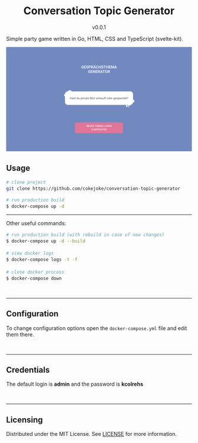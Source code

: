 <span align="center">
<h1>Conversation Topic Generator</h1>
<p>v0.0.1</p>
</span>

Simple party game written in Go, HTML, CSS and TypeScript (svelte-kit).

<img src="screenshot.png" />

<br />

## Usage

```bash
# clone project
git clone https://github.com/cokejoke/conversation-topic-generator
```

```bash
# run production build
$ docker-compose up -d
```

<hr />
Other useful commands:

```bash
# run production build (with rebuild in case of new changes)
$ docker-compose up -d --build

# view docker logs
$ docker-compose logs -t -f

# close docker process
$ docker-compose down
```

<br /> <hr/>

## Configuration

To change configuration options open the `docker-compose.yml` file and edit them there.

<br /> <hr/>

## Credentials

The default login is <b>admin</b> and the password is <b>kcolrehs</b>

<br /> <hr/>

## Licensing

Distributed under the MIT License. See [LICENSE](LICENSE) for more information.